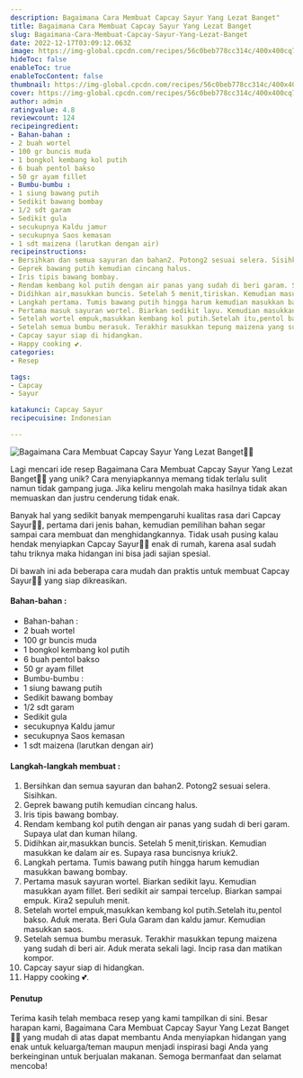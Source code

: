 ```yaml
---
description: Bagaimana Cara Membuat Capcay Sayur Yang Lezat Banget"
title: Bagaimana Cara Membuat Capcay Sayur Yang Lezat Banget
slug: Bagaimana-Cara-Membuat-Capcay-Sayur-Yang-Lezat-Banget
date: 2022-12-17T03:09:12.063Z
image: https://img-global.cpcdn.com/recipes/56c0beb778cc314c/400x400cq70/photo.jpg
hideToc: false
enableToc: true
enableTocContent: false
thumbnail: https://img-global.cpcdn.com/recipes/56c0beb778cc314c/400x400cq70/photo.jpg
cover: https://img-global.cpcdn.com/recipes/56c0beb778cc314c/400x400cq70/photo.jpg
author: admin
ratingvalue: 4.8
reviewcount: 124
recipeingredient:
- Bahan-bahan :
- 2 buah wortel
- 100 gr buncis muda
- 1 bongkol kembang kol putih
- 6 buah pentol bakso
- 50 gr ayam fillet
- Bumbu-bumbu :
- 1 siung bawang putih
- Sedikit bawang bombay
- 1/2 sdt garam
- Sedikit gula
- secukupnya Kaldu jamur
- secukupnya Saos kemasan
- 1 sdt maizena (larutkan dengan air)
recipeinstructions:
- Bersihkan dan semua sayuran dan bahan2. Potong2 sesuai selera. Sisihkan.
- Geprek bawang putih kemudian cincang halus.
- Iris tipis bawang bombay.
- Rendam kembang kol putih dengan air panas yang sudah di beri garam. Supaya ulat dan kuman hilang.
- Didihkan air,masukkan buncis. Setelah 5 menit,tiriskan. Kemudian masukkan ke dalam air es. Supaya rasa buncisnya kriuk2.
- Langkah pertama. Tumis bawang putih hingga harum kemudian masukkan bawang bombay.
- Pertama masuk sayuran wortel. Biarkan sedikit layu. Kemudian masukkan ayam fillet. Beri sedikit air sampai tercelup. Biarkan sampai empuk. Kira2 sepuluh menit.
- Setelah wortel empuk,masukkan kembang kol putih.Setelah itu,pentol bakso. Aduk merata. Beri Gula Garam dan kaldu jamur. Kemudian masukkan saos.
- Setelah semua bumbu merasuk. Terakhir masukkan tepung maizena yang sudah di beri air. Aduk merata sekali lagi. Incip rasa dan matikan kompor.
- Capcay sayur siap di hidangkan.
- Happy cooking 💕.
categories:
- Resep

tags:
- Capcay
- Sayur

katakunci: Capcay Sayur
recipecuisine: Indonesian

---
```


![Bagaimana Cara Membuat Capcay Sayur Yang Lezat Banget👩‍🍳](https://img-global.cpcdn.com/recipes/56c0beb778cc314c/400x400cq70/photo.jpg)

Lagi mencari ide resep Bagaimana Cara Membuat Capcay Sayur Yang Lezat Banget👩‍🍳 yang unik? Cara menyiapkannya memang tidak terlalu sulit namun tidak gampang juga. Jika keliru mengolah maka hasilnya tidak akan memuaskan dan justru cenderung tidak enak.

Banyak hal yang sedikit banyak mempengaruhi kualitas rasa dari Capcay Sayur👩‍🍳, pertama dari jenis bahan, kemudian pemilihan bahan segar sampai cara membuat dan menghidangkannya. Tidak usah pusing kalau hendak menyiapkan Capcay Sayur👩‍🍳 enak di rumah, karena asal sudah tahu triknya maka hidangan ini bisa jadi sajian spesial.

Di bawah ini ada beberapa cara mudah dan praktis untuk membuat Capcay Sayur👩‍🍳 yang siap dikreasikan.

<!--inarticleads1-->

#### Bahan-bahan :

- Bahan-bahan :
- 2 buah wortel
- 100 gr buncis muda
- 1 bongkol kembang kol putih
- 6 buah pentol bakso
- 50 gr ayam fillet
- Bumbu-bumbu :
- 1 siung bawang putih
- Sedikit bawang bombay
- 1/2 sdt garam
- Sedikit gula
- secukupnya Kaldu jamur
- secukupnya Saos kemasan
- 1 sdt maizena (larutkan dengan air)

<!--inarticleads2-->

#### Langkah-langkah membuat :

1. Bersihkan dan semua sayuran dan bahan2. Potong2 sesuai selera. Sisihkan.
1. Geprek bawang putih kemudian cincang halus.
1. Iris tipis bawang bombay.
1. Rendam kembang kol putih dengan air panas yang sudah di beri garam. Supaya ulat dan kuman hilang.
1. Didihkan air,masukkan buncis. Setelah 5 menit,tiriskan. Kemudian masukkan ke dalam air es. Supaya rasa buncisnya kriuk2.
1. Langkah pertama. Tumis bawang putih hingga harum kemudian masukkan bawang bombay.
1. Pertama masuk sayuran wortel. Biarkan sedikit layu. Kemudian masukkan ayam fillet. Beri sedikit air sampai tercelup. Biarkan sampai empuk. Kira2 sepuluh menit.
1. Setelah wortel empuk,masukkan kembang kol putih.Setelah itu,pentol bakso. Aduk merata. Beri Gula Garam dan kaldu jamur. Kemudian masukkan saos.
1. Setelah semua bumbu merasuk. Terakhir masukkan tepung maizena yang sudah di beri air. Aduk merata sekali lagi. Incip rasa dan matikan kompor.
1. Capcay sayur siap di hidangkan.
1. Happy cooking 💕.

#### Penutup

Terima kasih telah membaca resep yang kami tampilkan di sini. Besar harapan kami, Bagaimana Cara Membuat Capcay Sayur Yang Lezat Banget👩‍🍳 yang mudah di atas dapat membantu Anda menyiapkan hidangan yang enak untuk keluarga/teman maupun menjadi inspirasi bagi Anda yang berkeinginan untuk berjualan makanan. Semoga bermanfaat dan selamat mencoba!